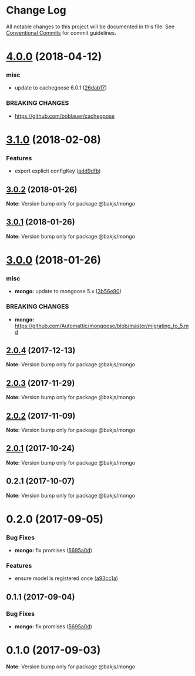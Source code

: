 # Change Log

All notable changes to this project will be documented in this file.
See [Conventional Commits](https://conventionalcommits.org) for commit guidelines.

<a name="4.0.0"></a>
# [4.0.0](https://github.com/bakjs/plugins/compare/@bakjs/mongo@3.1.0...@bakjs/mongo@4.0.0) (2018-04-12)


### misc

* update to cachegoose 6.0.1 ([26dab17](https://github.com/bakjs/plugins/commit/26dab17))


### BREAKING CHANGES

* https://github.com/boblauer/cachegoose




<a name="3.1.0"></a>
# [3.1.0](https://github.com/bakjs/plugins/compare/@bakjs/mongo@3.0.2...@bakjs/mongo@3.1.0) (2018-02-08)


### Features

* export explicit configKey ([add9dfb](https://github.com/bakjs/plugins/commit/add9dfb))




<a name="3.0.2"></a>
## [3.0.2](https://github.com/bakjs/plugins/compare/@bakjs/mongo@3.0.1...@bakjs/mongo@3.0.2) (2018-01-26)




**Note:** Version bump only for package @bakjs/mongo

<a name="3.0.1"></a>
## [3.0.1](https://github.com/bakjs/plugins/compare/@bakjs/mongo@3.0.0...@bakjs/mongo@3.0.1) (2018-01-26)




**Note:** Version bump only for package @bakjs/mongo

<a name="3.0.0"></a>
# [3.0.0](https://github.com/bakjs/plugins/compare/@bakjs/mongo@2.0.4...@bakjs/mongo@3.0.0) (2018-01-26)


### misc

* **mongo:** update to mongoose 5.x ([3b56e90](https://github.com/bakjs/plugins/commit/3b56e90))


### BREAKING CHANGES

* **mongo:** https://github.com/Automattic/mongoose/blob/master/migrating_to_5.md




<a name="2.0.4"></a>
## [2.0.4](https://github.com/bakjs/plugins/compare/@bakjs/mongo@2.0.3...@bakjs/mongo@2.0.4) (2017-12-13)




**Note:** Version bump only for package @bakjs/mongo

<a name="2.0.3"></a>
## [2.0.3](https://github.com/bakjs/plugins/compare/@bakjs/mongo@2.0.2...@bakjs/mongo@2.0.3) (2017-11-29)




**Note:** Version bump only for package @bakjs/mongo

<a name="2.0.2"></a>
## [2.0.2](https://github.com/bakjs/plugins/compare/@bakjs/mongo@2.0.1...@bakjs/mongo@2.0.2) (2017-11-09)




**Note:** Version bump only for package @bakjs/mongo

<a name="2.0.1"></a>
## [2.0.1](https://github.com/bakjs/plugins/compare/@bakjs/mongo@0.2.1...@bakjs/mongo@2.0.1) (2017-10-24)




**Note:** Version bump only for package @bakjs/mongo

<a name="0.2.1"></a>
## 0.2.1 (2017-10-07)




**Note:** Version bump only for package @bakjs/mongo

<a name="0.2.0"></a>
# 0.2.0 (2017-09-05)


### Bug Fixes

* **mongo:** fix promises ([5695a0d](https://github.com/bakjs/bak/commit/5695a0d))


### Features

* ensure model is registered once ([a93cc1a](https://github.com/bakjs/bak/commit/a93cc1a))




<a name="0.1.1"></a>
## 0.1.1 (2017-09-04)


### Bug Fixes

* **mongo:** fix promises ([5695a0d](https://github.com/bakjs/bak/commit/5695a0d))




<a name="0.1.0"></a>
# 0.1.0 (2017-09-03)




**Note:** Version bump only for package @bakjs/mongo
